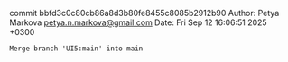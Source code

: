 commit bbfd3c0c80cb86a8d3b80fe8455c8085b2912b90
Author: Petya Markova <petya.n.markova@gmail.com>
Date:   Fri Sep 12 16:06:51 2025 +0300

    Merge branch 'UI5:main' into main
